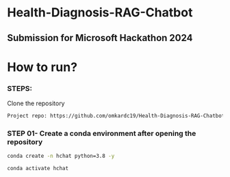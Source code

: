 # Health-Diagnosis-RAG-Chatbot
## Submission for Microsoft Hackathon 2024

# How to run?
### STEPS:

Clone the repository

```bash
Project repo: https://github.com/omkardc19/Health-Diagnosis-RAG-Chatbot.git
```

### STEP 01- Create a conda environment after opening the repository

```bash
conda create -n hchat python=3.8 -y
```

```bash
conda activate hchat
```